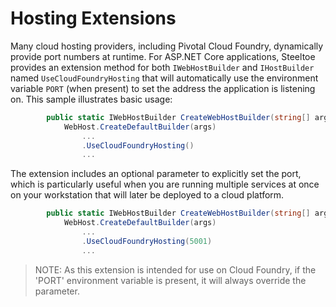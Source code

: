 # Hosting Extensions

Many cloud hosting providers, including Pivotal Cloud Foundry, dynamically provide port numbers at runtime. For ASP.NET Core applications, Steeltoe provides an extension method for both `IWebHostBuilder` and `IHostBuilder` named `UseCloudFoundryHosting` that will automatically use the environment variable `PORT` (when present) to set the address the application is listening on. This sample illustrates basic usage:

```csharp
        public static IWebHostBuilder CreateWebHostBuilder(string[] args) =>
            WebHost.CreateDefaultBuilder(args)
                ...
                .UseCloudFoundryHosting()
                ...
```

The extension includes an optional parameter to explicitly set the port, which is particularly useful when you are running multiple services at once on your workstation that will later be deployed to a cloud platform.

```csharp
        public static IWebHostBuilder CreateWebHostBuilder(string[] args) =>
            WebHost.CreateDefaultBuilder(args)
                ...
                .UseCloudFoundryHosting(5001)
                ...
```

>NOTE: As this extension is intended for use on Cloud Foundry, if the 'PORT' environment variable is present, it will always override the parameter.
